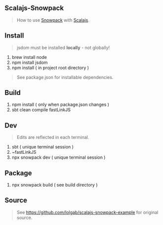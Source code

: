 Scalajs-Snowpack
----------------
>How to use [Snowpack](https://snowpack.dev) with [Scalajs](https://scala-js.org).

Install
-------
>jsdom must be installed **locally** - not globally!
1. brew install node
2. npm install jsdom
3. npm install ( in project root directory )
>See package.json for installable dependencies.

Build
-----
1. npm install ( only when package.json changes )
2. sbt clean compile fastLinkJS

Dev
---
>Edits are reflected in each terminal.
1. sbt ( unique terminal session )
2. ~fastLinkJS
3. npx snowpack dev ( unique terminal session )

Package
-------
1. npx snowpack build ( see build directory )

Source
------
>See https://github.com/lolgab/scalajs-snowpack-example for original source.